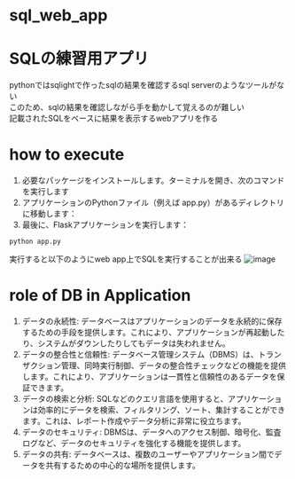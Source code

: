 # sql_web_app
# SQLの練習用アプリ
pythonではsqlightで作ったsqlの結果を確認するsql serverのようなツールがない<br>
このため、sqlの結果を確認しながら手を動かして覚えるのが難しい<br>
記載されたSQLをベースに結果を表示するwebアプリを作る


# how to execute
1. 必要なパッケージをインストールします。ターミナルを開き、次のコマンドを実行します
2. アプリケーションのPythonファイル（例えば app.py）があるディレクトリに移動します：
3. 最後に、Flaskアプリケーションを実行します：

```
python app.py
```

実行すると以下のようにweb app上でSQLを実行することが出来る
![image](https://github.com/user-attachments/assets/95e4a5fe-185f-4c1a-9087-1f49ed3ac4b0)

# role of DB in Application

1. データの永続性: データベースはアプリケーションのデータを永続的に保存するための手段を提供します。これにより、アプリケーションが再起動したり、システムがダウンしたりしてもデータは失われません。
1. データの整合性と信頼性: データベース管理システム（DBMS）は、トランザクション管理、同時実行制御、データの整合性チェックなどの機能を提供します。これにより、アプリケーションは一貫性と信頼性のあるデータを保証できます。
1. データの検索と分析: SQLなどのクエリ言語を使用すると、アプリケーションは効率的にデータを検索、フィルタリング、ソート、集計することができます。これは、レポート作成やデータ分析に非常に役立ちます。
1. データのセキュリティ: DBMSは、データへのアクセス制御、暗号化、監査ログなど、データのセキュリティを強化する機能を提供します。
1. データの共有: データベースは、複数のユーザーやアプリケーション間でデータを共有するための中心的な場所を提供します。


